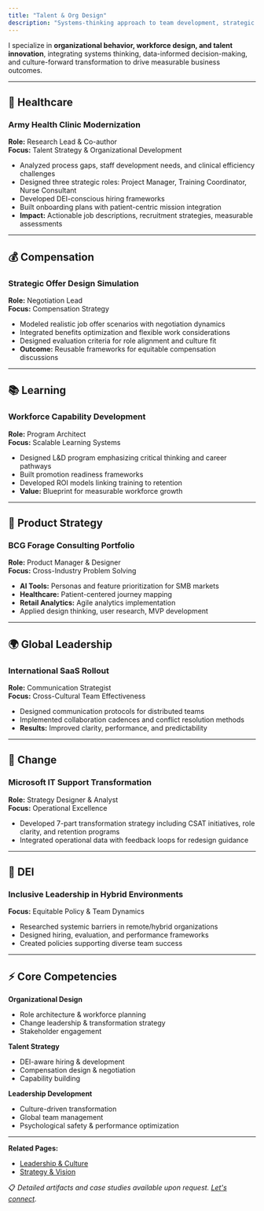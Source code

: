 ```yaml
---
title: "Talent & Org Design"
description: "Systems-thinking approach to team development, strategic alignment, and culture-forward transformation through organizational behavior and workforce design."
---
```


I specialize in **organizational behavior, workforce design, and talent innovation**, integrating systems thinking, data-informed decision-making, and culture-forward transformation to drive measurable business outcomes.

---

## 🏥 Healthcare

### Army Health Clinic Modernization
**Role:** Research Lead & Co-author  
**Focus:** Talent Strategy & Organizational Development  

- Analyzed process gaps, staff development needs, and clinical efficiency challenges  
- Designed three strategic roles: Project Manager, Training Coordinator, Nurse Consultant  
- Developed DEI-conscious hiring frameworks  
- Built onboarding plans with patient-centric mission integration  
- **Impact:** Actionable job descriptions, recruitment strategies, measurable assessments  

---

## 💰 Compensation

### Strategic Offer Design Simulation
**Role:** Negotiation Lead  
**Focus:** Compensation Strategy  

- Modeled realistic job offer scenarios with negotiation dynamics  
- Integrated benefits optimization and flexible work considerations  
- Designed evaluation criteria for role alignment and culture fit  
- **Outcome:** Reusable frameworks for equitable compensation discussions  

---

## 📚 Learning

### Workforce Capability Development
**Role:** Program Architect  
**Focus:** Scalable Learning Systems  

- Designed L&D program emphasizing critical thinking and career pathways  
- Built promotion readiness frameworks  
- Developed ROI models linking training to retention  
- **Value:** Blueprint for measurable workforce growth  

---

## 🚀 Product Strategy

### BCG Forage Consulting Portfolio
**Role:** Product Manager & Designer  
**Focus:** Cross-Industry Problem Solving  

- **AI Tools:** Personas and feature prioritization for SMB markets  
- **Healthcare:** Patient-centered journey mapping  
- **Retail Analytics:** Agile analytics implementation  
- Applied design thinking, user research, MVP development  

---

## 🌍 Global Leadership

### International SaaS Rollout
**Role:** Communication Strategist  
**Focus:** Cross-Cultural Team Effectiveness  

- Designed communication protocols for distributed teams  
- Implemented collaboration cadences and conflict resolution methods  
- **Results:** Improved clarity, performance, and predictability  

---

## 🔄 Change

### Microsoft IT Support Transformation
**Role:** Strategy Designer & Analyst  
**Focus:** Operational Excellence  

- Developed 7-part transformation strategy including CSAT initiatives, role clarity, and retention programs  
- Integrated operational data with feedback loops for redesign guidance  

---

## 🤝 DEI

### Inclusive Leadership in Hybrid Environments
**Focus:** Equitable Policy & Team Dynamics  

- Researched systemic barriers in remote/hybrid organizations  
- Designed hiring, evaluation, and performance frameworks  
- Created policies supporting diverse team success  

---

## ⚡ Core Competencies

**Organizational Design**
- Role architecture & workforce planning  
- Change leadership & transformation strategy  
- Stakeholder engagement  

**Talent Strategy**
- DEI-aware hiring & development  
- Compensation design & negotiation  
- Capability building  

**Leadership Development**
- Culture-driven transformation  
- Global team management  
- Psychological safety & performance optimization  

---

**Related Pages:**  
- [Leadership & Culture](/leadership)  
- [Strategy & Vision](/strategy)  

📋 *Detailed artifacts and case studies available upon request. [Let's connect](/contact).*
